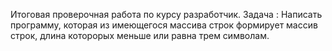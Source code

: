 Итоговая проверочная работа по курсу разработчик.
Задача :  Написать программу, которая из имеющегося массива строк формирует массив строк, длина которорых меньше или равна трем символам.
